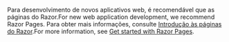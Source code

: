 <span data-ttu-id="50d77-101">Para desenvolvimento de novos aplicativos web, é recomendável que as páginas do Razor.</span><span class="sxs-lookup"><span data-stu-id="50d77-101">For new web application development, we recommend Razor Pages.</span></span> <span data-ttu-id="50d77-102">Para obter mais informações, consulte [Introdução às páginas do Razor](/aspnet/core/tutorials/razor-pages/razor-pages-start).</span><span class="sxs-lookup"><span data-stu-id="50d77-102">For more information, see [Get started with Razor Pages](/aspnet/core/tutorials/razor-pages/razor-pages-start).</span></span>